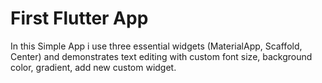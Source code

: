 # First Flutter App

In this Simple App i use three essential widgets (MaterialApp, Scaffold, Center) and demonstrates text editing with custom font size, background color, gradient, add new custom widget.
